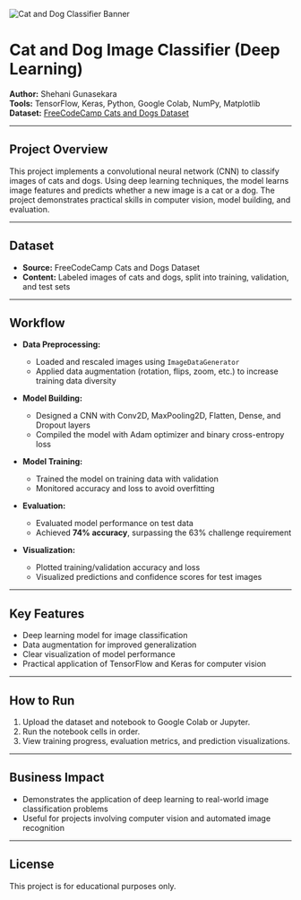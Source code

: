 ![Cat and Dog Classifier Banner](cat_dog_classifier_banner.png)

# Cat and Dog Image Classifier (Deep Learning)

**Author:** Shehani Gunasekara  
**Tools:** TensorFlow, Keras, Python, Google Colab, NumPy, Matplotlib  
**Dataset:** [FreeCodeCamp Cats and Dogs Dataset](https://cdn.freecodecamp.org/project-data/cats-and-dogs/cats_and_dogs.zip)

---

## Project Overview

This project implements a convolutional neural network (CNN) to classify images of cats and dogs. Using deep learning techniques, the model learns image features and predicts whether a new image is a cat or a dog. The project demonstrates practical skills in computer vision, model building, and evaluation.

---

## Dataset

- **Source:** FreeCodeCamp Cats and Dogs Dataset
- **Content:** Labeled images of cats and dogs, split into training, validation, and test sets

---

## Workflow

- **Data Preprocessing:**  
  - Loaded and rescaled images using `ImageDataGenerator`  
  - Applied data augmentation (rotation, flips, zoom, etc.) to increase training data diversity

- **Model Building:**  
  - Designed a CNN with Conv2D, MaxPooling2D, Flatten, Dense, and Dropout layers  
  - Compiled the model with Adam optimizer and binary cross-entropy loss

- **Model Training:**  
  - Trained the model on training data with validation  
  - Monitored accuracy and loss to avoid overfitting

- **Evaluation:**  
  - Evaluated model performance on test data  
  - Achieved **74% accuracy**, surpassing the 63% challenge requirement

- **Visualization:**  
  - Plotted training/validation accuracy and loss  
  - Visualized predictions and confidence scores for test images

---

## Key Features

- Deep learning model for image classification
- Data augmentation for improved generalization
- Clear visualization of model performance
- Practical application of TensorFlow and Keras for computer vision

---

## How to Run

1. Upload the dataset and notebook to Google Colab or Jupyter.
2. Run the notebook cells in order.
3. View training progress, evaluation metrics, and prediction visualizations.

---

## Business Impact

- Demonstrates the application of deep learning to real-world image classification problems
- Useful for projects involving computer vision and automated image recognition

---

## License

This project is for educational purposes only.

